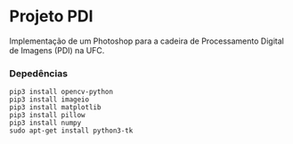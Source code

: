# Projeto PDI

Implementação de um Photoshop para a cadeira de Processamento Digital de Imagens (PDI) na UFC.

### Depedências

`pip3 install opencv-python`  
`pip3 install imageio`  
`pip3 install matplotlib`  
`pip3 install pillow`  
`pip3 install numpy`  
`sudo apt-get install python3-tk`  